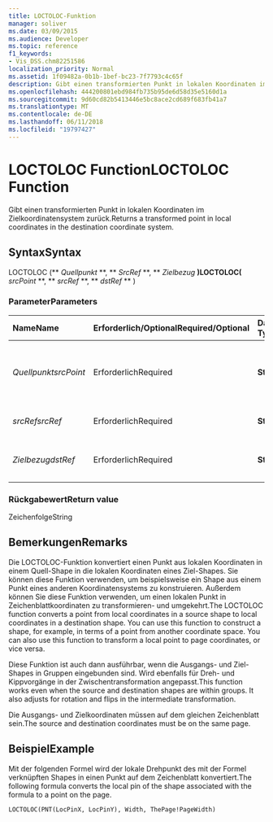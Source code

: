 ```yaml
---
title: LOCTOLOC-Funktion
manager: soliver
ms.date: 03/09/2015
ms.audience: Developer
ms.topic: reference
f1_keywords:
- Vis_DSS.chm82251586
localization_priority: Normal
ms.assetid: 1f09482a-0b1b-1bef-bc23-7f7793c4c65f
description: Gibt einen transformierten Punkt in lokalen Koordinaten im Zielkoordinatensystem zurück.
ms.openlocfilehash: 444200801ebd984fb735b95de6d58d35e5160d1a
ms.sourcegitcommit: 9d60cd82b5413446e5bc8ace2cd689f683fb41a7
ms.translationtype: MT
ms.contentlocale: de-DE
ms.lasthandoff: 06/11/2018
ms.locfileid: "19797427"
---
```

# <a name="loctoloc-function"></a><span data-ttu-id="4aacd-103">LOCTOLOC Function</span><span class="sxs-lookup"><span data-stu-id="4aacd-103">LOCTOLOC Function</span></span>

<span data-ttu-id="4aacd-104">Gibt einen transformierten Punkt in lokalen Koordinaten im Zielkoordinatensystem zurück.</span><span class="sxs-lookup"><span data-stu-id="4aacd-104">Returns a transformed point in local coordinates in the destination coordinate system.</span></span>
  
## <a name="syntax"></a><span data-ttu-id="4aacd-105">Syntax</span><span class="sxs-lookup"><span data-stu-id="4aacd-105">Syntax</span></span>

<span data-ttu-id="4aacd-106">LOCTOLOC (** *Quellpunkt* **, ** *SrcRef* **, ** *Zielbezug* **)</span><span class="sxs-lookup"><span data-stu-id="4aacd-106">LOCTOLOC(** *srcPoint* **, ** *srcRef* **, ** *dstRef* ** )</span></span> 
  
### <a name="parameters"></a><span data-ttu-id="4aacd-107">Parameter</span><span class="sxs-lookup"><span data-stu-id="4aacd-107">Parameters</span></span>

|<span data-ttu-id="4aacd-108">**Name**</span><span class="sxs-lookup"><span data-stu-id="4aacd-108">**Name**</span></span>|<span data-ttu-id="4aacd-109">**Erforderlich/Optional**</span><span class="sxs-lookup"><span data-stu-id="4aacd-109">**Required/Optional**</span></span>|<span data-ttu-id="4aacd-110">**Datentyp**</span><span class="sxs-lookup"><span data-stu-id="4aacd-110">**Data Type**</span></span>|<span data-ttu-id="4aacd-111">**Beschreibung**</span><span class="sxs-lookup"><span data-stu-id="4aacd-111">**Description**</span></span>|
|:-----|:-----|:-----|:-----|
| <span data-ttu-id="4aacd-112">_Quellpunkt_</span><span class="sxs-lookup"><span data-stu-id="4aacd-112">_srcPoint_</span></span> <br/> |<span data-ttu-id="4aacd-113">Erforderlich</span><span class="sxs-lookup"><span data-stu-id="4aacd-113">Required</span></span>  <br/> |<span data-ttu-id="4aacd-114">**String**</span><span class="sxs-lookup"><span data-stu-id="4aacd-114">**String**</span></span> <br/> | <span data-ttu-id="4aacd-115">Ein Punkt in den lokalen Koordinaten des Quellkoordinatensystems.</span><span class="sxs-lookup"><span data-stu-id="4aacd-115">A point in local coordinates in the source coordinate system.</span></span>  <br/> |
| <span data-ttu-id="4aacd-116">_srcRef_</span><span class="sxs-lookup"><span data-stu-id="4aacd-116">_srcRef_</span></span> <br/> |<span data-ttu-id="4aacd-117">Erforderlich</span><span class="sxs-lookup"><span data-stu-id="4aacd-117">Required</span></span>  <br/> |<span data-ttu-id="4aacd-118">**String**</span><span class="sxs-lookup"><span data-stu-id="4aacd-118">**String**</span></span> <br/> | <span data-ttu-id="4aacd-119">Ein Bezug auf eine Zelle im Quellobjekt.</span><span class="sxs-lookup"><span data-stu-id="4aacd-119">A reference to a cell in the source object.</span></span>  <br/> |
| <span data-ttu-id="4aacd-120">_Zielbezug_</span><span class="sxs-lookup"><span data-stu-id="4aacd-120">_dstRef_</span></span> <br/> |<span data-ttu-id="4aacd-121">Erforderlich</span><span class="sxs-lookup"><span data-stu-id="4aacd-121">Required</span></span>  <br/> |<span data-ttu-id="4aacd-122">**String**</span><span class="sxs-lookup"><span data-stu-id="4aacd-122">**String**</span></span> <br/> | <span data-ttu-id="4aacd-123">Ein Bezug auf eine Zelle im Zielobjekt.</span><span class="sxs-lookup"><span data-stu-id="4aacd-123">A reference to a cell in the destination object.</span></span>  <br/> |
   
### <a name="return-value"></a><span data-ttu-id="4aacd-124">Rückgabewert</span><span class="sxs-lookup"><span data-stu-id="4aacd-124">Return value</span></span>

<span data-ttu-id="4aacd-125">Zeichenfolge</span><span class="sxs-lookup"><span data-stu-id="4aacd-125">String</span></span>
  
## <a name="remarks"></a><span data-ttu-id="4aacd-126">Bemerkungen</span><span class="sxs-lookup"><span data-stu-id="4aacd-126">Remarks</span></span>

<span data-ttu-id="4aacd-p101">Die LOCTOLOC-Funktion konvertiert einen Punkt aus lokalen Koordinaten in einem Quell-Shape in die lokalen Koordinaten eines Ziel-Shapes. Sie können diese Funktion verwenden, um beispielsweise ein Shape aus einem Punkt eines anderen Koordinatensystems zu konstruieren. Außerdem können Sie diese Funktion verwenden, um einen lokalen Punkt in Zeichenblattkoordinaten zu transformieren- und umgekehrt.</span><span class="sxs-lookup"><span data-stu-id="4aacd-p101">The LOCTOLOC function converts a point from local coordinates in a source shape to local coordinates in a destination shape. You can use this function to construct a shape, for example, in terms of a point from another coordinate space. You can also use this function to transform a local point to page coordinates, or vice versa.</span></span>
  
<span data-ttu-id="4aacd-p102">Diese Funktion ist auch dann ausführbar, wenn die Ausgangs- und Ziel-Shapes in Gruppen eingebunden sind. Wird ebenfalls für Dreh- und Kippvorgänge in der Zwischentransformation angepasst.</span><span class="sxs-lookup"><span data-stu-id="4aacd-p102">This function works even when the source and destination shapes are within groups. It also adjusts for rotation and flips in the intermediate transformation.</span></span>
  
<span data-ttu-id="4aacd-132">Die Ausgangs- und Zielkoordinaten müssen auf dem gleichen Zeichenblatt sein.</span><span class="sxs-lookup"><span data-stu-id="4aacd-132">The source and destination coordinates must be on the same page.</span></span>
  
## <a name="example"></a><span data-ttu-id="4aacd-133">Beispiel</span><span class="sxs-lookup"><span data-stu-id="4aacd-133">Example</span></span>

<span data-ttu-id="4aacd-134">Mit der folgenden Formel wird der lokale Drehpunkt des mit der Formel verknüpften Shapes in einen Punkt auf dem Zeichenblatt konvertiert.</span><span class="sxs-lookup"><span data-stu-id="4aacd-134">The following formula converts the local pin of the shape associated with the formula to a point on the page.</span></span>
  
```vb
LOCTOLOC(PNT(LocPinX, LocPinY), Width, ThePage!PageWidth)
```



